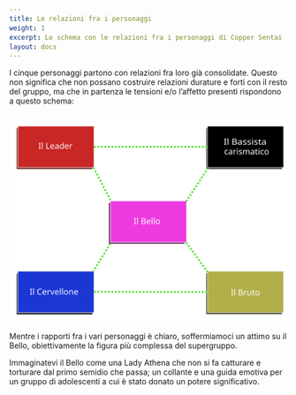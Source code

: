 ```yaml
---
title: Le relazioni fra i personaggi
weight: 1
excerpt: Lo schema con le relazioni fra i personaggi di Copper Sentai
layout: docs
---
```

I cinque personaggi partono con relazioni fra loro già consolidate. Questo non significa che non possano costruire relazioni durature e forti con il resto del gruppo, ma che in partenza le tensioni e/o l’affetto presenti rispondono a questo schema:

![](https://raw.githubusercontent.com/NiobioDato/fierce-rabbit/400a0f57da8f19ff29d99bf24ec8f0a769fd80c3/public/images/schema-relazioni.svg)



Mentre i rapporti fra i vari personaggi è chiaro, soffermiamoci un attimo su il Bello, obiettivamente la figura più complessa del supergruppo. 

Immaginatevi il Bello come una Lady Athena che non si fa catturare e torturare dal primo semidio che passa; un collante e una guida emotiva per un gruppo di adolescenti a cui è stato donato un potere significativo.
